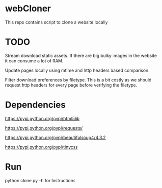 webCloner
=========

This repo contains script to clone a website locally

TODO
====

Stream download static assets. If there are big bulky images in the website it can consume a lot of RAM.

Update pages locally using mtime and http headers based comparison.

Filter download preferences by filetype. This is a bit costly as we should request http headers for every page before verifying the filetype.


Dependencies
============

https://pypi.python.org/pypi/html5lib

https://pypi.python.org/pypi/requests/

https://pypi.python.org/pypi/beautifulsoup4/4.3.2

https://pypi.python.org/pypi/tinycss


Run
===

python clone.py -h for Instructions
